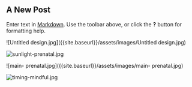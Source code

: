 ## A New Post

Enter text in [Markdown](http://daringfireball.net/projects/markdown/). Use the toolbar above, or click the **?** button for formatting help.

![Untitled design.jpg]({{site.baseurl}}/assets/images/Untitled design.jpg)

![sunlight-prenatal.jpg]({{site.baseurl}}/assets/images/sunlight-prenatal.jpg)

![main- prenatal.jpg]({{site.baseurl}}/assets/images/main- prenatal.jpg)

![timing-mindful.jpg]({{site.baseurl}}/assets/images/timing-mindful.jpg)






